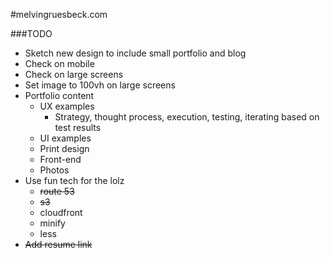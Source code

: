 #melvingruesbeck.com

###TODO
- Sketch new design to include small portfolio and blog
- Check on mobile 
- Check on large screens
- Set image to 100vh on large screens
- Portfolio content
  - UX examples
    - Strategy, thought process, execution, testing, iterating based on test results
  - UI examples
  - Print design
  - Front-end 
  - Photos
- Use fun tech for the lolz 
    - ~~route 53~~
    - ~~s3~~ 
    - cloudfront
    - minify
    - less
- ~~Add resume link~~
